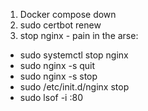 1. Docker compose down 
2. sudo certbot renew
3. stop nginx - pain in the arse:
- sudo systemctl stop nginx
- sudo nginx -s quit
- sudo nginx -s stop
- sudo /etc/init.d/nginx stop
- sudo lsof -i :80